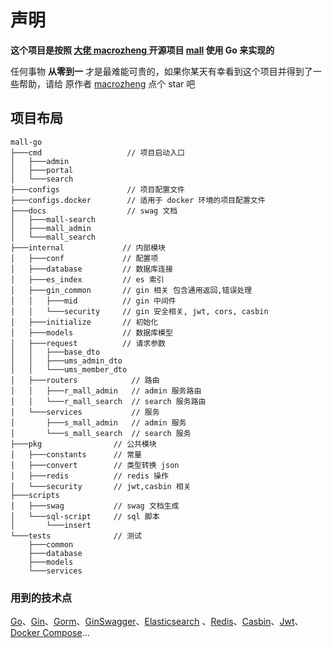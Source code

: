 # 声明
**这个项目是按照 [大佬 macrozheng ](https://github.com/macrozheng) 开源项目 [mall](https://github.com/macrozheng/mall) 使用 Go 来实现的**

任何事物 **从零到一** 才是最难能可贵的，如果你某天有幸看到这个项目并得到了一些帮助，请给 原作者 [macrozheng](https://github.com/macrozheng) 点个 star 吧

## 项目布局

```
mall-go
├───cmd                   // 项目启动入口
│   ├───admin
│   ├───portal
│   └───search
├───configs               // 项目配置文件
├───configs.docker        // 适用于 docker 环境的项目配置文件
├───docs                  // swag 文档
│   ├───mall-search
│   ├───mall_admin
│   └───mall_search
├───internal             // 内部模块
│   ├───conf             // 配置项
│   ├───database         // 数据库连接
│   ├───es_index         // es 索引
│   ├───gin_common       // gin 相关 包含通用返回,错误处理
│   │   ├───mid          // gin 中间件 
│   │   └───security     // gin 安全相关, jwt, cors, casbin
│   ├───initialize       // 初始化
│   ├───models           // 数据库模型
│   ├───request          // 请求参数
│   │   ├───base_dto
│   │   ├───ums_admin_dto
│   │   └───ums_member_dto
│   ├───routers            // 路由
│   │   ├───r_mall_admin   // admin 服务路由
│   │   └───r_mall_search  // search 服务路由
│   └───services           // 服务
│       ├───s_mall_admin   // admin 服务
│       └───s_mall_search  // search 服务
├───pkg                // 公共模块
│   ├───constants      // 常量
│   ├───convert        // 类型转换 json
│   ├───redis          // redis 操作
│   └───security       // jwt,casbin 相关
├───scripts
│   ├───swag           // swag 文档生成
│   └───sql-script     // sql 脚本
│       └───insert
└───tests              // 测试
    ├───common
    ├───database
    ├───models
    └───services
```
### 用到的技术点
[Go](https://go.dev/)、[Gin](https://gin-gonic.com/)、[Gorm](https://gorm.io/)、[GinSwagger](https://github.com/swaggo/swag)、[Elasticsearch](https://www.elastic.co/guide/en/elasticsearch/client/go-api/index.html)
、[Redis](https://redis.uptrace.dev/zh/)、[Casbin](https://casbin.org/)、[Jwt](https://jwt.io/)、[Docker Compose](https://docs.docker.com/compose/)...
